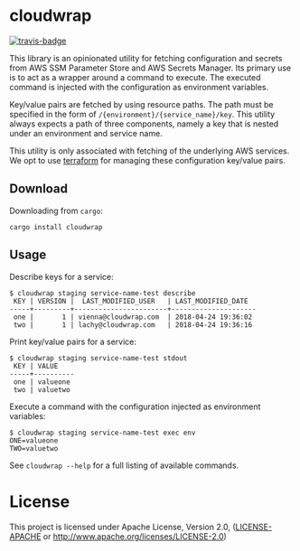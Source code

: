 # cloudwrap

<a href="https://travis-ci.org/scirner22/cloudwrap" title="Travis Build Status"><img src="https://travis-ci.org/scirner22/cloudwrap.svg?branch=master" alt="travis-badge"></img></a>

This library is an opinionated utility for fetching configuration and secrets from
AWS SSM Parameter Store and AWS Secrets Manager. Its primary use is to act as a wrapper
around a command to execute. The executed command is injected with the configuration as
environment variables.

Key/value pairs are fetched by using resource paths. The path must be specified in the form of
`/{environment}/{service_name}/key`. This utility always expects a path of three components,
namely a key that is nested under an environment and service name.

This utility is only associated with fetching of the underlying AWS services. We opt to use
[terraform](https://www.terraform.io/) for managing these configuration key/value pairs.

## Download

Downloading from `cargo`:

```
cargo install cloudwrap
```

## Usage

Describe keys for a service:

```
$ cloudwrap staging service-name-test describe
 KEY | VERSION |  LAST_MODIFIED_USER   | LAST_MODIFIED_DATE
-----+---------+-----------------------+---------------------
 one |       1 | vienna@cloudwrap.com  | 2018-04-24 19:36:02
 two |       1 | lachy@cloudwrap.com   | 2018-04-24 19:36:16
```

Print key/value pairs for a service:

```
$ cloudwrap staging service-name-test stdout
 KEY | VALUE
-----+----------
 one | valueone
 two | valuetwo

```

Execute a command with the configuration injected as environment variables:

```
$ cloudwrap staging service-name-test exec env
ONE=valueone
TWO=valuetwo
```

See `cloudwrap --help` for a full listing of available commands.

# License

This project is licensed under Apache License, Version 2.0, ([LICENSE-APACHE](LICENSE-APACHE) or
   http://www.apache.org/licenses/LICENSE-2.0)
